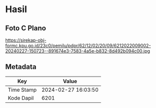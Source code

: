 # Hasil

## Foto C Plano

https://sirekap-obj-formc.kpu.go.id/23c0/pemilu/pdpr/62/12/02/20/09/6212022009002-20240227-150723--891674e3-7583-4a5e-b832-8d492b094c00.jpg


## Metadata

| Key        | Value               |
| ---------- | ------------------- |
| Time Stamp | 2024-02-27 16:03:50 |
| Kode Dapil | 6201                |



